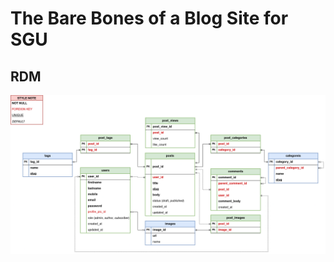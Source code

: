 # The Bare Bones of a Blog Site for SGU

## RDM
![](https://github.com/ttasc/sgublogsite/blob/master/assets/rdm.png?raw=true)
